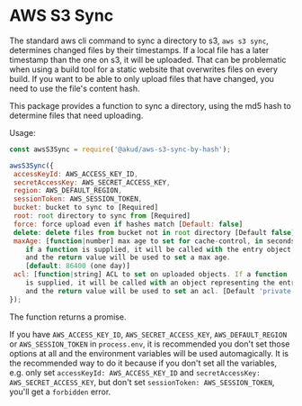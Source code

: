 # AWS S3 Sync

The standard aws cli command to sync a directory to s3, `aws s3 sync`,
determines changed files by their timestamps. If a local file has a
later timestamp than the one on s3, it will be uploaded. That can be
problematic when using a build tool for a static website that overwrites
files on every build. If you want to be able to only upload files that
have changed, you need to use the file's content hash.

This package provides a function to sync a directory, using the md5 hash
to determine files that need uploading.

Usage:

```javascript
const awsS3Sync = require('@akud/aws-s3-sync-by-hash');

awsS3Sync({
 accessKeyId: AWS_ACCESS_KEY_ID,
 secretAccessKey: AWS_SECRET_ACCESS_KEY,
 region: AWS_DEFAULT_REGION,
 sessionToken: AWS_SESSION_TOKEN,
 bucket: bucket to sync to [Required]
 root: root directory to sync from [Required]
 force: force upload even if hashes match [Default: false]
 delete: delete files from bucket not in root directory [Default false]
 maxAge: [function|number] max age to set for cache-control, in seconds.
    if a function is supplied, it will be called with the entry object,
    and the return value will be used to set a max age.
    [default: 86400 (one day)]
 acl: [function|string] ACL to set on uploaded objects. If a function
    is supplied, it will be called with an object representing the entry
    and the return value will be used to set an acl. [Default 'private']
});
```

The function returns a promise.

If you have `AWS_ACCESS_KEY_ID`, `AWS_SECRET_ACCESS_KEY`, `AWS_DEFAULT_REGION` or `AWS_SESSION_TOKEN` in `process.env`, it is recommended you don't set those options at all and the environment variables will be used automagically. It is the recommended way to do it because if you don't set all the variables, e.g. only set `accessKeyId: AWS_ACCESS_KEY_ID` and `secretAccessKey: AWS_SECRET_ACCESS_KEY`, but don't set `sessionToken: AWS_SESSION_TOKEN`, you'll get a `forbidden` error.
